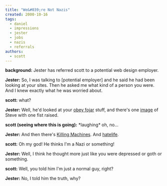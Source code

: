 ```yaml
---
title: "We&#039;re Not Nazis"
created: 2000-10-16
tags: 
  - daniel
  - impressions
  - jester
  - jobs
  - nazis
  - referrals
authors: 
  - scott
---
```


**background:** Jester has referred scott to a potential web design employer.

**Jester:** So, I was talking to \[potential employer\] and he said he had been looking at your sites. Then he asked me what kind of a person you were. And I knew exactly what he was worried about.

**scott:** what?

**Jester:** Well, he'd looked at your [obey fojar](http://spaceninja.local/site-archives/obey/v2/) stuff, and there's one [image](http://spaceninja.local/site-archives/obey/v2/files/tanks.m.php) of Steve with one fist raised.

**scott (seeing where this is going):** \*laughing\* oh, no...

**Jester:** And then there's [Killing Machines](http://www.killingmachines.org). And [hatelife](http://www.hatelife.org/).

**scott:** Oh my god! He thinks I'm a Nazi or something!

**Jester:** Well, I think he thought more just like you were depressed or goth or something.

**scott:** Well, you told him I'm just a normal guy, right?

**Jester:** No, I told him the truth, why?

